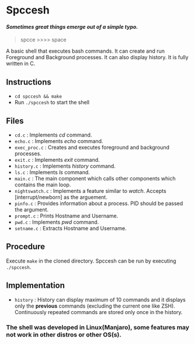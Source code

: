 # Spccesh

#### *Sometimes great things emerge out of a simple typo.*
> spcce >>>> space

A basic shell that executes bash commands. It can create and run Foreground and Background processes. It can also display history. It is fully written in C.

## Instructions
- `cd spccesh && make`
- Run `./spccesh` to start the shell

## Files
- `cd.c` : Implements *cd* command.
- `echo.c` : Implements *echo* command.
- `exec_proc.c` : Creates and executes foreground and background processes.
- `exit.c` : Implements *exit* command.
- `history.c` : Implements *history* command.
- `ls.c` : Implements *ls* command.
- `main.c` : The main component which calls other components which contains the main loop.
- `nightswatch.c` : Implements a feature similar to *watch*. Accepts [interrupt/newborn] as the arguement.
- `pinfo.c` : Provides information about a process. PID should be passed the argument.
- `prompt.c` : Prints Hostname and Username.
- `pwd.c` : Implements *pwd* command.
- `setname.c` : Extracts Hostname and Username.

## Procedure
Execute `make` in the cloned directory. Spccesh can be run by executing `./spccesh`.

## Implementation
- `history` : History can display maximum of 10 commands and it displays only the **previous** commands (excluding the current one like ZSH). Continuously repeated commands are stored only once in the history.

### The shell was developed in Linux(Manjaro), some features may not work in other distros or other OS(s).
